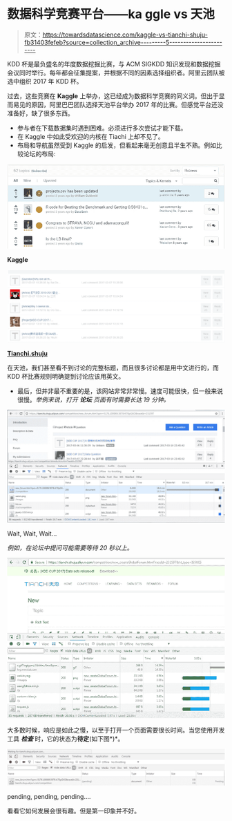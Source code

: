 # 数据科学竞赛平台——ka ggle vs 天池

> 原文：<https://towardsdatascience.com/kaggle-vs-tianchi-shuju-fb31403fefeb?source=collection_archive---------5----------------------->

KDD 杯是最负盛名的年度数据挖掘比赛，与 ACM SIGKDD 知识发现和数据挖掘会议同时举行。每年都会征集提案，并根据不同的因素选择组织者。阿里云团队被选中组织 2017 年 KDD 杯。

过去，这些竞赛在 **Kaggle** 上举办，这已经成为数据科学竞赛的同义词。但出于显而易见的原因，阿里巴巴团队选择天池平台举办 2017 年的比赛。但感觉平台还没准备好，缺了很多东西。

*   参与者在下载数据集时遇到困难。必须进行多次尝试才能下载。
*   在 Kaggle 中如此受欢迎的内核在 Tiachi 上却不见了。
*   布局和导航虽然受到 Kaggle 的启发，但看起来毫无创意且半生不熟。例如比较论坛的布局:

![](img/be4c465ea86b6d0400ab10ad76e2d364.png)

**Kaggle**

![](img/c170a22c997d69d0d064d81298db8b12.png)

[**Tianchi.shuju**](https://tianchi.shuju.aliyun.com/competition/new_globalForum.htm)

在天池，我们甚至看不到讨论的完整标题，而且很多讨论都是用中文进行的，而 KDD 杯比赛规则明确提到讨论应该用英文。

*   最后，但并非最不重要的是，该网站非常非常慢。速度可能很快，但一般来说很慢。*举例来说，打开* ***论坛*** *页面有时需要长达 19 分钟。*

![](img/9d3692589e7becdbd1aa54e4719a294e.png)

Wait, Wait, Wait…

*例如，在论坛中提问可能需要等待 20 秒以上。*

![](img/edc7382668e37687bdfb853160a9d5bf.png)

大多数时候，响应是如此之慢，以至于打开一个页面需要很长时间。当您使用开发工具 ***检查*** 时，它的状态为**待定**(如下图*)*。

![](img/3b5f2bb795530cb5ba05d507f86b6843.png)

pending, pending, pending….

看看它如何发展会很有趣。但是第一印象并不好。